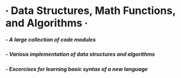 # ∙ Data Structures, Math Functions, and Algorithms ∙
#####	- A large collection of code modules
#####	- Various implementation of data structures and algorithms
#####	- Excercises for learning basic syntax of a new language
